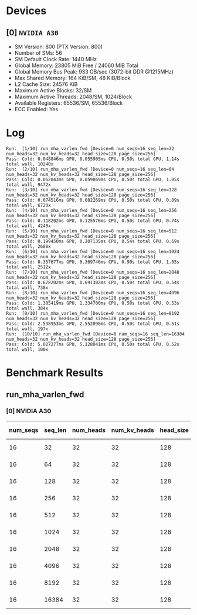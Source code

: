 # Devices

## [0] `NVIDIA A30`
* SM Version: 800 (PTX Version: 800)
* Number of SMs: 56
* SM Default Clock Rate: 1440 MHz
* Global Memory: 23805 MiB Free / 24060 MiB Total
* Global Memory Bus Peak: 933 GB/sec (3072-bit DDR @1215MHz)
* Max Shared Memory: 164 KiB/SM, 48 KiB/Block
* L2 Cache Size: 24576 KiB
* Maximum Active Blocks: 32/SM
* Maximum Active Threads: 2048/SM, 1024/Block
* Available Registers: 65536/SM, 65536/Block
* ECC Enabled: Yes

# Log

```
Run:  [1/10] run_mha_varlen_fwd [Device=0 num_seqs=16 seq_len=32 num_heads=32 num_kv_heads=32 head_size=128 page_size=256]
Pass: Cold: 0.048846ms GPU, 0.055905ms CPU, 0.50s total GPU, 1.14s total wall, 10240x 
Run:  [2/10] run_mha_varlen_fwd [Device=0 num_seqs=16 seq_len=64 num_heads=32 num_kv_heads=32 head_size=128 page_size=256]
Pass: Cold: 0.052843ms GPU, 0.059869ms CPU, 0.50s total GPU, 1.05s total wall, 9472x 
Run:  [3/10] run_mha_varlen_fwd [Device=0 num_seqs=16 seq_len=128 num_heads=32 num_kv_heads=32 head_size=128 page_size=256]
Pass: Cold: 0.074516ms GPU, 0.082269ms CPU, 0.50s total GPU, 0.89s total wall, 6720x 
Run:  [4/10] run_mha_varlen_fwd [Device=0 num_seqs=16 seq_len=256 num_heads=32 num_kv_heads=32 head_size=128 page_size=256]
Pass: Cold: 0.118202ms GPU, 0.125576ms CPU, 0.50s total GPU, 0.74s total wall, 4240x 
Run:  [5/10] run_mha_varlen_fwd [Device=0 num_seqs=16 seq_len=512 num_heads=32 num_kv_heads=32 head_size=128 page_size=256]
Pass: Cold: 0.199450ms GPU, 0.207135ms CPU, 0.54s total GPU, 0.69s total wall, 2688x 
Run:  [6/10] run_mha_varlen_fwd [Device=0 num_seqs=16 seq_len=1024 num_heads=32 num_kv_heads=32 head_size=128 page_size=256]
Pass: Cold: 0.357677ms GPU, 0.369746ms CPU, 0.90s total GPU, 1.05s total wall, 2512x 
Run:  [7/10] run_mha_varlen_fwd [Device=0 num_seqs=16 seq_len=2048 num_heads=32 num_kv_heads=32 head_size=128 page_size=256]
Pass: Cold: 0.678202ms GPU, 0.691302ms CPU, 0.50s total GPU, 0.54s total wall, 738x 
Run:  [8/10] run_mha_varlen_fwd [Device=0 num_seqs=16 seq_len=4096 num_heads=32 num_kv_heads=32 head_size=128 page_size=256]
Pass: Cold: 1.305419ms GPU, 1.334700ms CPU, 0.50s total GPU, 0.53s total wall, 384x 
Run:  [9/10] run_mha_varlen_fwd [Device=0 num_seqs=16 seq_len=8192 num_heads=32 num_kv_heads=32 head_size=128 page_size=256]
Pass: Cold: 2.538953ms GPU, 2.552098ms CPU, 0.50s total GPU, 0.51s total wall, 197x 
Run:  [10/10] run_mha_varlen_fwd [Device=0 num_seqs=16 seq_len=16384 num_heads=32 num_kv_heads=32 head_size=128 page_size=256]
Pass: Cold: 5.027277ms GPU, 5.128041ms CPU, 0.50s total GPU, 0.52s total wall, 100x 
```

# Benchmark Results

## run_mha_varlen_fwd

### [0] NVIDIA A30

| num_seqs | seq_len | num_heads | num_kv_heads | head_size | page_size | Memory Reads | Memory Writes | Memory Usage | Tokens | Samples |  CPU Time  |  Noise  |  GPU Time  | Noise  | Elem/s  | GlobalMem BW | BWUtil |
|----------|---------|-----------|--------------|-----------|-----------|--------------|---------------|--------------|--------|---------|------------|---------|------------|--------|---------|--------------|--------|
|       16 |      32 |        32 |           32 |       128 |       256 |    8.125 MiB |   128.000 KiB |        16384 |    512 |  10240x |  55.905 us |  34.97% |  48.846 us | 14.19% | 10.482M | 177.104 GB/s | 18.98% |
|       16 |      64 |        32 |           32 |       128 |       256 |   16.125 MiB |   128.000 KiB |        16384 |   1024 |   9472x |  59.869 us |  54.38% |  52.843 us |  2.11% | 19.378M | 322.452 GB/s | 34.56% |
|       16 |     128 |        32 |           32 |       128 |       256 |   32.125 MiB |   128.000 KiB |        16384 |   2048 |   6720x |  82.269 us | 101.74% |  74.516 us |  1.81% | 27.484M | 453.814 GB/s | 48.63% |
|       16 |     256 |        32 |           32 |       128 |       256 |   64.125 MiB |   128.000 KiB |        16384 |   4096 |   4240x | 125.576 us |   9.16% | 118.202 us |  0.90% | 34.652M | 569.964 GB/s | 61.08% |
|       16 |     512 |        32 |           32 |       128 |       256 |  128.125 MiB |   128.000 KiB |        16384 |   8192 |   2688x | 207.135 us |  21.30% | 199.450 us |  0.96% | 41.073M | 674.253 GB/s | 72.26% |
|       16 |    1024 |        32 |           32 |       128 |       256 |  256.125 MiB |   128.000 KiB |        16384 |  16384 |   2512x | 369.746 us |  54.48% | 357.677 us |  1.05% | 45.807M | 751.229 GB/s | 80.51% |
|       16 |    2048 |        32 |           32 |       128 |       256 |  512.125 MiB |   128.000 KiB |        16384 |  32768 |    738x | 691.302 us |  13.40% | 678.202 us |  0.36% | 48.316M | 791.996 GB/s | 84.88% |
|       16 |    4096 |        32 |           32 |       128 |       256 |    1.000 GiB |   128.000 KiB |        16384 |  65536 |    384x |   1.335 ms |  34.04% |   1.305 ms |  0.30% | 50.203M | 822.728 GB/s | 88.17% |
|       16 |    8192 |        32 |           32 |       128 |       256 |    2.000 GiB |   128.000 KiB |        16384 | 131072 |    197x |   2.552 ms |   3.57% |   2.539 ms |  0.21% | 51.624M | 845.918 GB/s | 90.65% |
|       16 |   16384 |        32 |           32 |       128 |       256 |    4.000 GiB |   128.000 KiB |        16384 | 262144 |    100x |   5.128 ms |  18.82% |   5.027 ms |  0.19% | 52.144M | 854.385 GB/s | 91.56% |
